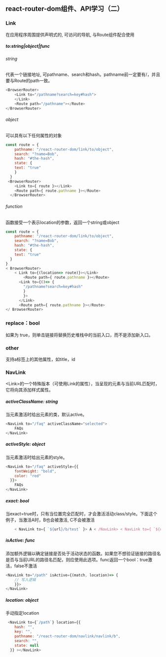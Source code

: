 ## react-router-dom组件、API学习（二）

### Link

在应用程序周围提供声明式的, 可访问的导航, 与Route组件配合使用

##### to:string|object|func

###### string

代表一个链接地址, 可pathname、search和hash。pathname前一定要有/，并且要与Route的path一致。

``` JavaScript
<BrowserRouter>
    <Link to="/pathname?search=key#hash">
    </Link>
    <Route path="/pathname"></Route>
</BrowserRouter>
```

###### object

可以具有以下任何属性的对象

``` JavaScript
const route = {
    pathname: "/react-router-dom/link/to/object",
    search: "?name=Bob",
    hash: "#the-hash",
    state: {
    text: "true"
    }
  }
 <BrowserRouter>
    <Link to={ route }></Link>
    <Route path={ route.pathname }></Route> 
  </BrowserRouter>
```

###### function

函数接受一个表示location的参数，返回一个string或object

``` JavaScript
const route = {
    pathname: "/react-router-dom/link/to/object",
    search: "?name=Bob",
    hash: "#the-hash",
    state: {
    text: "true"
  }
} 
< BrowserRouter>
    < Link to={(location=> route)}></Link> 
        <Route path={ route.pathname }></Route> 
      <Link to={()=> {
        "/pathname?search=key#hash"
        }
        }>
      </Link>
      <Route path={ route.pathname }></Route>
</ BrowserRouter>
```

### replace：bool

如果为 true，则单击链接将替换历史堆栈中的当前入口，而不是添加新入口。

### other

支持a标签上的其他属性，如title，id 

### NavLink

\<Link>的一个特殊版本（可使用Link的属性），当呈现的元素与当前URL匹配时，它将向其添加样式属性。

##### activeClassName: string

当元素激活时给出元素的类，默认active。

``` JavaScript
<NavLink to="/faq" activeClassName="selected">
    FAQs
</NavLink>
```

##### activeStyle: object

当元素激活时给出元素的style。

``` JavaScript
<NavLink to="/faq" activeStyle={{
    fontWeight: "bold",
    color: "red"
  }}>
    FAQs
</NavLink>
```

##### exact: bool

当exact=true时，只有当位置完全匹配时，才会激活活动class/style。下面这个例子，当激活A时，B也会被激活, C不会被激活

``` JavaScript
    < NavLink to={ `${url}/b/test` }> A < /NavLink> < NavLink to={ `${url}/b` }> exact: B < /NavLink> < NavLink to={ `${url}/b` } exact> C < /NavLink>
```

##### isActive: func

添加额外逻辑以确定链接是否处于活动状态的函数。如果您不想验证链接的路径名是否与当前URL的路径名匹配，则应使用此选项。func返回一个bool：true激活，false不激活

``` JavaScript
<NavLink to="/path" isActive={(match, location)=> {
    // 写入逻辑
    }}>
</NavLink>
```

##### location: object

手动指定location

``` JavaScript
 <NavLink to={`/path`} location={{
    hash: "",
    key: "",
    pathname: "/react-router-dom/navlink/navlink/b",
    search: "",
    state: null
  }} ></NavLink>
```

